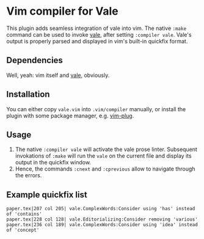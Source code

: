 # Vim compiler for Vale

This plugin adds seamless integration of vale into vim.
The native `:make` command can be used to invoke [vale](https://github.com/ValeLint/vale), after setting `:compiler vale`.
Vale's output is properly parsed and displayed in vim's built-in quickfix format.

## Dependencies

Well, yeah: vim itself and [vale](https://github.com/ValeLint/vale), obviously.

## Installation

You can either copy `vale.vim` into `.vim/compiler` manually, or install the plugin with some package manager, e.g. [vim-plug](https://github.com/junegunn/vim-plug). 

## Usage

1. The native `:compiler vale` will activate the vale prose linter. Subsequent
   invokations of `:make` will run the `vale` on the current file and display
   its output in the quickfix window.
2. Hence, the commands `:cnext` and `:cprevious` allow to navigate through the errors.

## Example quickfix list

```
paper.tex|207 col 205| vale.ComplexWords:Consider using 'has' instead of 'contains'
paper.tex|228 col 128| vale.Editorializing:Consider removing 'various'
paper.tex|236 col 189| vale.ComplexWords:Consider using 'idea' instead of 'concept'
```
